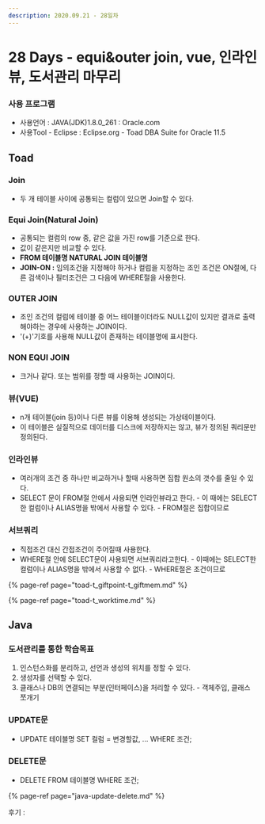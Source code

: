 ```yaml
---
description: 2020.09.21 - 28일차
---
```


# 28 Days - equi&outer join, vue, 인라인뷰, 도서관리 마무리

### 사용 프로그램

* 사용언어 : JAVA\(JDK\)1.8.0\_261 : Oracle.com
* 사용Tool  - Eclipse : Eclipse.org - Toad DBA Suite for Oracle 11.5

## Toad

### Join

* 두 개 테이블 사이에 공통되는 컬럼이 있으면 Join할 수 있다.

### Equi Join\(Natural Join\)

* 공통되는 컬럼의 row 중, 같은 값을 가진 row를 기준으로 한다.
* 값이 같은지만 비교할 수 있다.
* **FROM 테이블명 NATURAL JOIN 테이블명**
* **JOIN-ON :** 임의조건을 지정해야 하거나 컬럼을 지정하는 조인 조건은 ON절에, 다른 검색이나 필터조건은 그 다음에 WHERE절을 사용한다.

### OUTER JOIN

* 조인 조건의 컬럼에 테이블 중 어느 테이블이더라도 NULL값이 있지만 결과로 출력해야하는 경우에 사용하는 JOIN이다.
* '\(+\)'기호를 사용해 NULL값이 존재하는 테이블명에 표시한다.

### NON EQUI JOIN

* 크거나 같다. 또는 범위를 정할 때 사용하는 JOIN이다.

### 뷰\(VUE\)

* n개 테이블\(join 등\)이나 다른 뷰를 이용해 생성되는 가상테이블이다.
* 이 테이블은 실질적으로 데이터를 디스크에 저장하지는 않고, 뷰가 정의된 쿼리문만 정의된다.

### 인라인뷰

* 여러개의 조건 중 하나만 비교하거나 할때 사용하면 집합 원소의 갯수를 줄일 수 있다.
* SELECT 문이 FROM절 안에서 사용되면 인라인뷰라고 한다. - 이 때에는 SELECT한 컬럼이나 ALIAS명을 밖에서 사용할 수 있다. - FROM절은 집합이므로

### 서브쿼리

* 직접조건 대신 간접조건이 주어질때 사용한다.
* WHERE절 안에 SELECT문이 사용되면 서브쿼리라고한다. - 이때에는 SELECT한 컬럼이나 ALIAS명을 밖에서 사용할 수 없다. - WHERE절은 조건이므로

{% page-ref page="toad-t\_giftpoint-t\_giftmem.md" %}

{% page-ref page="toad-t\_worktime.md" %}

## Java

### 도서관리를 통한 학습목표

1. 인스턴스화를 분리하고, 선언과 생성의 위치를 정할 수 있다.
2. 생성자를 선택할 수 있다.
3. 클래스나 DB의 연결되는 부분\(인터페이스\)을 처리할 수 있다. - 객체주입, 클래스 쪼개기

### UPDATE문

* UPDATE 테이블명 SET 컬럼 = 변경할값, ... WHERE 조건;

### DELETE문

* DELETE FROM 테이블명 WHERE 조건;

{% page-ref page="java-update-delete.md" %}



후기 : 

